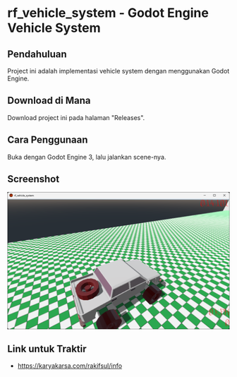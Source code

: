 # rf_vehicle_system - Godot Engine Vehicle System

## Pendahuluan

Project ini adalah implementasi vehicle system dengan menggunakan Godot Engine.

## Download di Mana

Download project ini pada halaman "Releases".

## Cara Penggunaan

Buka dengan Godot Engine 3, lalu jalankan scene-nya.

## Screenshot

<p align="center">
	<img src="./.md_asset/ss_2024.07.13-2046.png" />
</p>

## Link untuk Traktir

- https://karyakarsa.com/rakifsul/info